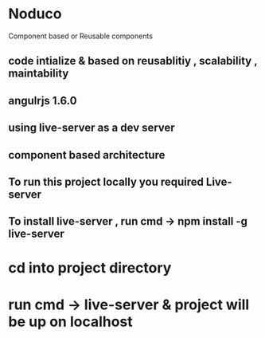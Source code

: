 # Noduco
Component based or Reusable components


## code intialize & based on reusablitiy , scalability , maintability
## angulrjs 1.6.0
## using live-server as a dev server 
## component based architecture

## To run this project locally you required Live-server
## To install live-server , run cmd -> npm install -g live-server 
# cd into project directory
# run cmd -> live-server & project will be up on localhost